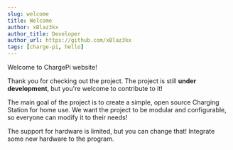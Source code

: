 ```yaml
---
slug: welcome
title: Welcome 
author: xBlaz3kx
author_title: Developer 
author_url: https://github.com/xBlaz3kx
tags: [charge-pi, hello]
---
```


Welcome to ChargePi website!

Thank you for checking out the project. The project is still **under development**, but you're welcome to contribute to
it!

The main goal of the project is to create a simple, open source Charging Station for home use. We want the project to be
modular and configurable, so everyone can modify it to their needs!

The support for hardware is limited, but you can change that! Integrate some new hardware to the program.